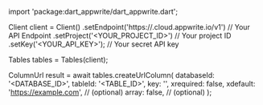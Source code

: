 import 'package:dart_appwrite/dart_appwrite.dart';

Client client = Client()
    .setEndpoint('https://<REGION>.cloud.appwrite.io/v1') // Your API Endpoint
    .setProject('<YOUR_PROJECT_ID>') // Your project ID
    .setKey('<YOUR_API_KEY>'); // Your secret API key

Tables tables = Tables(client);

ColumnUrl result = await tables.createUrlColumn(
    databaseId: '<DATABASE_ID>',
    tableId: '<TABLE_ID>',
    key: '',
    xrequired: false,
    xdefault: 'https://example.com', // (optional)
    array: false, // (optional)
);
